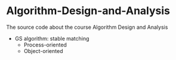 # Algorithm-Design-and-Analysis
The source code about the course Algorithm Design and Analysis

- GS algorithm: stable matching
	+ Process-oriented
	+ Object-oriented